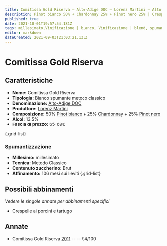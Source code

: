 ```yaml
---
title: Comitissa Gold Riserva – Alto-Adige DOC – Lorenz Martini – Alto-Adige (IT) – 65-69€ – 5★
description: Pinot bianco 50% + Chardonnay 25% + Pinot nero 25% | Crespelle ai porcini e tartugo
published: true
date: 2021-10-01T19:57:54.181Z
tags: millesimato,Vinificazione | bianco, Vinificazione | blend, spumante, metodo classico, chardonnay, pinot nero, pinot bianco, Regione | Alto-Adige (IT), Valutazioni | 5 stelle, brut, Crespelle ai porcini e tartugo, Prezzi | 65-69€
editor: markdown
dateCreated: 2021-09-03T21:03:21.131Z
---
```


# Comitissa Gold Riserva

## Caratteristiche
- **Nome:** Comitissa Gold Riserva 
- **Tipologia:** Bianco spumante metodo classico
- **Denominazione:** [Alto-Adige DOC](/denominazioni/Italia/Alto-Adige/DOC/Alto-Adige)
- **Produttore:** [Lorenz Martini](/produttori/Italia/Alto-Adige/Lorenz-Martini) 
- **Composizione:** 50% [Pinot bianco](/vitigni/Italia/bacca-bianca/pinot-bianco) + 25% [Chardonnay](/vitigni/Francia/bacca-bianca/chardonnay) + 25% [Pinot nero](/vitigni/Italia/bacca-nera/pinot-nero)
- **Alcol:** 13.5%
- **Fascia di prezzo:** 65-69€

{.grid-list}

### Spumantizzazione
- **Millesimo:** millesimato
- **Tecnica:** Metodo Classico
- **Contenuto zuccherino:** Brut
- **Affinamento:** 106 mesi sui lieviti
{.grid-list}



## Possibili abbinamenti
*Vedere le singole annate per abbinamenti specifici*

- Crespelle ai porcini e tartugo

## Annate
- Comitissa Gold Riserva [2011](/vini/Italia/Alto-Adige/Lorenz-Martini/Comitissa-Gold-Riserva/2011) -- <span class="star-5"></span> -- 94/100

